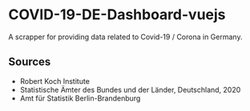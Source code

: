 # COVID-19-DE-Dashboard-vuejs

A scrapper for providing data related to Covid-19 / Corona in Germany.

## Sources

- Robert Koch Institute
- Statistische Ämter des Bundes und der Länder, Deutschland, 2020
- Amt für Statistik Berlin-Brandenburg

